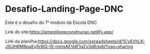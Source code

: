 # Desafio-Landing-Page-DNC
Este é o desafio do 1° modulo da Escola DNC

Link do site:https://amestiloeeconstrucao.netlify.app/ 

Link da planilha:https://docs.google.com/spreadsheets/d/1Cy6VhLK-JSUHRMBpaEy5r8lQ-IS-mmsAEVdE1qZy3d8/edit?usp=sharing
